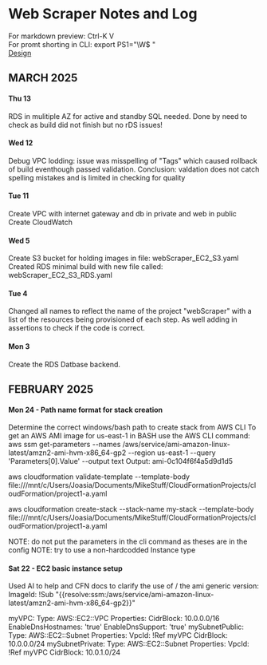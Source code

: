 # Web Scraper Notes and Log
For markdown preview: Ctrl-K V  
For promt shorting in CLI: export PS1="\W\$ "  
[Design](https://youtu.be/51r3zPOun5g?si=MR2AjWEhBgGIDdSw)
## MARCH 2025

#### Thu 13

RDS in mulitiple AZ for active and standby SQL needed.
Done by need to check as build did not finish but no rDS issues!

#### Wed 12

Debug VPC lodding: issue was misspelling of "Tags" which caused rollback of build eventhough passed validation.
Conclusion: valdation does not catch spelling mistakes and is limited in checking for quality

#### Tue 11
Create VPC with internet gateway and db in private and web in public
Create CloudWatch

#### Wed 5
Create S3 bucket for holding images in file: webScraper_EC2_S3.yaml
Created RDS minimal build with new file called: webScraper_EC2_S3_RDS.yaml

#### Tue 4
Changed all names to reflect the name of the project "webScraper" with a list of the resources being provisioned of each step. As well adding in assertions to check if the code is correct.

#### Mon 3
Create the RDS Datbase backend.


## FEBRUARY 2025
#### Mon 24 - Path name format for stack creation
Determine the correct windows/bash path to create stack from AWS CLI
To get an AWS AMI image for us-east-1 in BASH use the AWS CLI command: aws ssm get-parameters --names /aws/service/ami-amazon-linux-latest/amzn2-ami-hvm-x86_64-gp2 --region us-east-1 --query 'Parameters[0].Value' --output text
Output: ami-0c104f6f4a5d9d1d5

aws cloudformation validate-template --template-body file:///mnt/c/Users/Joasia/Documents/MikeStuff/CloudFormationProjects/cloudFormation/project1-a.yaml

aws cloudformation create-stack   --stack-name my-stack   --template-body  file:///mnt/c/Users/Joasia/Documents/MikeStuff/CloudFormationProjects/cloudFormation/project1-a.yaml

NOTE: do not put the parameters in the cli command as theses are in the config
NOTE: try to use a non-hardcodded Instance type

#### Sat 22 - EC2 basic instance setup
Used AI to help and CFN docs to clarify the use of /
the ami generic version: ImageId: !Sub "{{resolve:ssm:/aws/service/ami-amazon-linux-latest/amzn2-ami-hvm-x86_64-gp2}}"

 myVPC:
    Type: AWS::EC2::VPC
    Properties:
      CidrBlock: 10.0.0.0/16
      EnableDnsHostnames: 'true'
      EnableDnsSupport: 'true'
  mySubnetPublic:
    Type: AWS::EC2::Subnet
    Properties:
      VpcId: !Ref myVPC
      CidrBlock: 10.0.0.0/24
  mySubnetPrivate:
    Type: AWS::EC2::Subnet
    Properties:
      VpcId: !Ref myVPC
      CidrBlock: 10.0.1.0/24